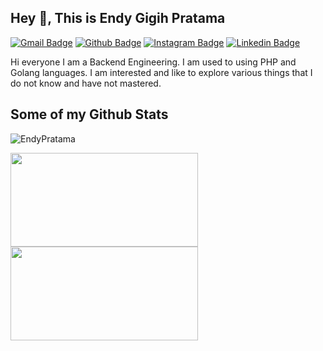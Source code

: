 ## Hey 👋, This is Endy Gigih Pratama

[![Gmail Badge](https://img.shields.io/badge/-endypratama2999@gmail.com-c14438?style=flat&logo=Gmail&logoColor=white&link=mailto:endypratama2999@gmail.com)](mailto:endypratama2999@gmail.com) 
[![Github Badge](https://img.shields.io/badge/-EndyPratama-grey?style=flat&logo=github&logoColor=white&link=https://github.com/EndyPratama/)](https://www.github.com/EndyPratama/) 
[![Instagram Badge](https://img.shields.io/badge/-EndyPratama-red?style=flat&logo=instagram&logoColor=white&link=https://www.instagram.com/pratama_1299/)](https://www.instagram.com/pratama_1299/)
[![Linkedin Badge](https://img.shields.io/badge/-EndyPratama-blue?style=flat&logo=linkedin&logoColor=white&link=https://www.linkedin.com/in/endy-pratama-a575a5226/)](https://www.linkedin.com/in/endy-pratama-a575a5226/)

<p align='left'>Hi everyone 
I am a Backend Engineering. I am used to using PHP and Golang languages. I am interested and like to explore various things that I do not know and have not mastered.

## Some of my Github Stats

<p align=left> <img src=https://komarev.com/ghpvc/?username=EndyPratama alt=EndyPratama /> </p>
<p align="left">
<a href="https://github.com/EndyPratama">
  <img width="300em" height="150em" src="https://github-readme-stats.vercel.app/api?username=EndyPratama&theme=chartreuse-dark&show_icons=true&include_all_commits=true&count_private=true&hide=prs,issues"/>
  <img width="300em" height="150em" src="https://github-readme-stats.vercel.app/api?username=EndyPratama&theme=chartreuse-dark&show_icons=true&count_private=true&hide=prs,issues"/>
<!--   <img width="300em" height="150em" src="https://github-readme-stats.vercel.app/api/top-langs/?username=EndyPratama&&layout=compact&count_private=true&theme=chartreuse-dark&show_icons=true&langs_count=4"/> -->
</a>
</p>
